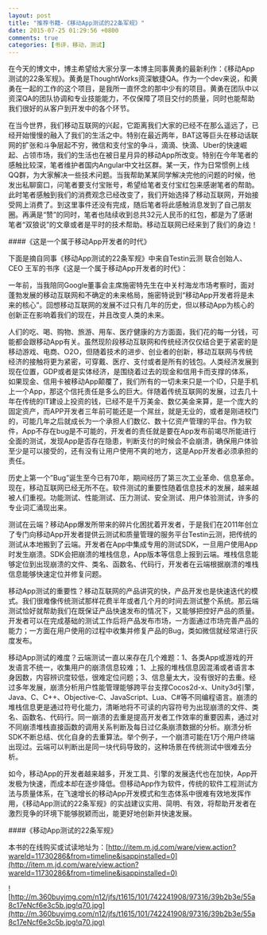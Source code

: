 ```yaml
---
layout: post
title: "推荐书籍-《移动App测试的22条军规》"
date: 2015-07-25 01:29:56 +0800
comments: true
categories: [书评，移动，测试]
---
```

在今天的博文中，博主希望给大家分享一本博主同事黄勇的最新利作：《移动App测试的22条军规》。黄勇是ThoughtWorks资深敏捷QA。作为一个dev来说，和黄勇在一起的工作的这个项目，是我所一直怀念的那中少有的项目。黄勇在团队中以资深QA的团队协调和专业技能能力，不仅保障了项目交付的质量，同时也能帮助我们很好的从客户到开发中的各个环节。

在当今世界，我们移动互联网的兴起，它距离我们大家的已经不在那么遥远了，已经开始慢慢的融入了我们的生活之中。特别在最近两年，BAT这等巨头在移动话联网的扩张和斗争层起不穷，微信和支付宝的争斗，滴滴、快滴、Uber的快速崛起、占领市场，我们的生活也在被日星月异的移动App所改变。特别在今年笔者的感触比较深，笔者维护者国内Angular中文社区群。某一天，作为日常惯例上线QQ群，为大家解决一些技术问题。当我帮助某某同学解决完他的问题的时候，他发出私聊窗口，问笔者要支付宝账号，希望给笔者支付宝红包来感谢笔者的帮助。此时笔者感触到我们的消费观念已经改变了，我们开始选择了移动互联网，开始接受网上消费了。到这里事件还没有完成，随后笔者将此感触消息发到了自己朋友圈。再满是“赞”的同时，笔者也陆续收到总共32元人民币的红包，都是为了感谢笔者“双狼说”的文章或者是平时的技术帮助。移动互联网已经来到了我们的身边！

####《这是一个属于移动App开发者的时代》

下面是摘自同事《移动App测试的22条军规》中来自Testin云测 联合创始人、CEO 王军的书序《这是一个属于移动App开发者的时代》：

一年前，当我陪同Google董事会主席施密特先生在中关村海龙市场考察时，面对蓬勃发展的移动互联网和不确定的未来格局，施密特说到“移动App开发者将是未来的核心”。回想移动互联网的发展不过只有几年的历史，但以移动App为核心的创新正在影响着我们的现在，并且改变人类的未来。

人们的吃、喝、购物、旅游、用车、医疗健康的方方面面，我们花的每一分钱，可能都会跟移动App有关。虽然现阶段移动互联网和传统经济仅仅结合更于紧密的是移动游戏、电商、O2O，但随着技术的进步、创业者的创新，移动互联网与传统经济的接触将更为紧密，可穿戴、医疗、支付或者是所有的钱包。人类经济发展到现在位置，GDP或者是实体经济，是围绕着过去的现金和信用卡而支撑的体系，如果现金、信用卡被移动App颠覆了，我们所有的一切未来只是一个ID，只是手机上一个App，那这个信托责任是多么的巨大。伴随着传统互联网的发展，过去几十年在传统的IT建设上投资的钱，已经不是千万美金、数亿美金来算，是一个庞大的固定资产，而APP开发者三年前可能还是一个屌丝，就是无业的，或者是刚进校门的，可能几年之后就成长为一个承担人们数亿、数十亿资产管理的平台。作为软件，App不存在bug是不可能的，开发者的责任就是要在App发布前竭尽所能进行全面的测试，发现App是否存在隐患，判断支付的时候会不会崩溃，确保用户体验至少是可以接受的，还有没有让用户使用不爽的地方，这是App开发者必须承担的责任。

历史上第一个”Bug”诞生至今已有70年，期间经历了第三次工业革命、信息革命。现在，移动互联网已经无所不在。软件测试的重要性随着信息技术的发展，越来越被人们重视。功能测试、性能测试、压力测试、安全测试、用户体验测试，许多的专业词汇涌现出来。

测试在云端？移动App爆发所带来的碎片化困扰着开发者，于是我们在2011年创立了专门向移动App开发者提供云测试和质量管理的服务平台Testin云测，把传统的测试从本地搬到了云端。开发者在App中集成专用的测试SDK，一旦用户使用App时发生崩溃。SDK会把崩溃的堆栈信息，App版本等信息上报到云端。堆栈信息能够定位到出现崩溃的文件、类名、函数名、代码行，开发者在云端根据崩溃的堆栈信息能够快速定位并修复问题。

移动App测试的重要性？移动互联网的产品讲究的快，产品开发也是快速迭代的模式。我们很难像传统测试那样花费半年或者几个月的时间去测试整个系统。那云端测试恰好就帮助我们在既保证产品快速发布的情况下，又能够把控好产品的质量。开发者可以在完成基础的测试工作后将产品发布市场，一方面通过市场完善产品的能力；一方面在用户使用的过程中收集并修复产品的Bug，类如微信就经常进行灰度发布。

移动App测试的难度？云端测试一直以来存在几个难题：1、各类App或游戏的开发语言不统一，收集用户的崩溃信息较难；1、上报的堆栈信息因混淆或者语言本身因数，内容辨识度较低，很难定位问题；3、信息量太大，没有很好的去重。经过多年发展，崩溃分析用户性能管理能够跨平台支撑Cocos2d-x、Unity3d引擎，Java、C、C++、Objective-C、JavaScript、Lua、C#等不同编程语言。崩溃的堆栈信息更是通过符号化能力，清晰地将不可读的内容符号为出现崩溃的文件、类名、函数名、代码行。同一崩溃的去重是提高开发者工作效率的重要因素，通过对不同崩溃堆栈直接函数的调用关系判断及每日过亿条崩溃数据的分析。崩溃分析SDK不断总结、优化自身的去重算法。举个例子，一个崩溃可能在1万个用户终端出现过。云端可以判断出是同一块代码导致的，这种场景在传统测试中很难去分析。

如今，移动App的开发者越来越多，开发工具、引擎的发展迭代也在加快，App开发极为快速，而成本却在逐步降低。但移动App作为软件，传统的软件工程测试方法与质量体系，在飞速增长的移动App开发模式和生态体系中很难有效地发挥作用，《移动App测试的22条军规》的实战建议实用、简明、有效，将帮助开发者在激烈竞争的环境下能够脱颖而出，能更好地创新并快速发展。

####《移动App测试的22条军规》

本书的在线购买或试读地址为：[http://item.m.jd.com/ware/view.action?wareId=11730286&from=timeline&isappinstalled=0](http://item.m.jd.com/ware/view.action?wareId=11730286&from=timeline&isappinstalled=0)

![http://m.360buyimg.com/n12/jfs/t1615/101/742241908/97316/39b2b3e/55a8c17eNcf6e3c5b.jpg!q70.jpg](http://m.360buyimg.com/n12/jfs/t1615/101/742241908/97316/39b2b3e/55a8c17eNcf6e3c5b.jpg!q70.jpg)
